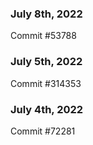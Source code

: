 ### July 8th, 2022

Commit #53788

### July 5th, 2022

Commit #314353


### July 4th, 2022

Commit #72281
